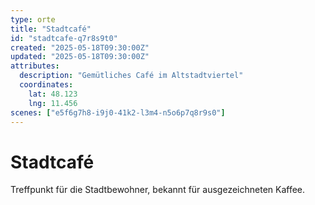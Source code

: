 ```yaml
---
type: orte
title: "Stadtcafé"
id: "stadtcafe-q7r8s9t0"
created: "2025-05-18T09:30:00Z"
updated: "2025-05-18T09:30:00Z"
attributes:
  description: "Gemütliches Café im Altstadtviertel"
  coordinates:
    lat: 48.123
    lng: 11.456
scenes: ["e5f6g7h8-i9j0-41k2-l3m4-n5o6p7q8r9s0"]
---
```


# Stadtcafé

Treffpunkt für die Stadtbewohner, bekannt für ausgezeichneten Kaffee.
